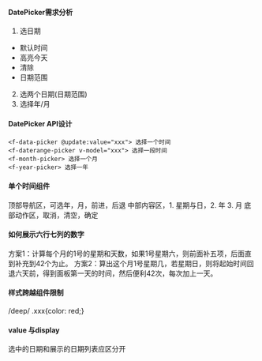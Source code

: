 #### DatePicker需求分析
1. 选日期
  - 默认时间
  - 高亮今天
  - 清除
  - 日期范围
2. 选两个日期(日期范围)
3. 选择年/月

#### DatePicker API设计
```
<f-data-picker @update:value="xxx"> 选择一个时间
<f-daterange-picker v-model="xxx"> 选择一段时间
<f-month-picker> 选择一个月
<f-year-picker> 选择一年
```
#### 单个时间组件
顶部导航区，可选年，月，前进，后退
中部内容区，1. 星期与日，2. 年 3. 月
底部动作区，取消，清空，确定

#### 如何展示六行七列的数字
方案1：计算每个月的1号的星期和天数，如果1号星期六，则前面补五项，后面直到补充到42个为止。
方案2：算出这个月1号星期几，若星期日，则将起始时间回退六天前，得到面板第一天的时间，然后便利42次，每次加上一天。

#### 样式跨越组件限制
/deep/ .xxx{color: red;}

#### value 与display
选中的日期和展示的日期列表应区分开